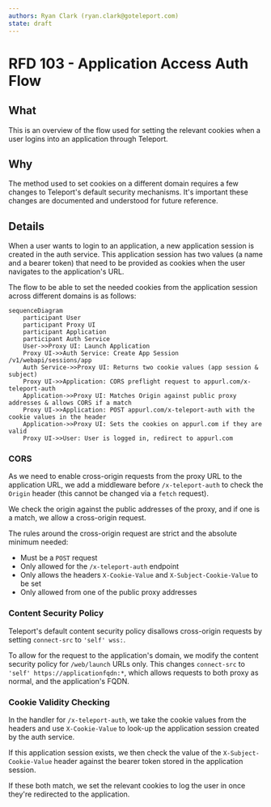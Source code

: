 ```yaml
---
authors: Ryan Clark (ryan.clark@goteleport.com)
state: draft
---
```


# RFD 103 - Application Access Auth Flow

## What

This is an overview of the flow used for setting the relevant cookies when a user logins into an 
application through Teleport.

## Why

The method used to set cookies on a different domain requires a few changes to Teleport's default security 
mechanisms. It's important these changes are documented and understood for future reference.

## Details

When a user wants to login to an application, a new application session is created in
the auth service. This application session has two values (a name and a bearer token) that need to be provided 
as cookies when the user navigates to the application's URL.

The flow to be able to set the needed cookies from the application session across different domains is
as follows:

```mermaid
sequenceDiagram
    participant User
    participant Proxy UI
    participant Application
    participant Auth Service
    User->>Proxy UI: Launch Application
    Proxy UI->>Auth Service: Create App Session /v1/webapi/sessions/app
    Auth Service->>Proxy UI: Returns two cookie values (app session & subject)
    Proxy UI->>Application: CORS preflight request to appurl.com/x-teleport-auth
    Application->>Proxy UI: Matches Origin against public proxy addresses & allows CORS if a match
    Proxy UI->>Application: POST appurl.com/x-teleport-auth with the cookie values in the header
    Application->>Proxy UI: Sets the cookies on appurl.com if they are valid
    Proxy UI->>User: User is logged in, redirect to appurl.com
```

### CORS

As we need to enable cross-origin requests from the proxy URL to the application URL, we add a middleware
before `/x-teleport-auth` to check the `Origin` header (this cannot be changed via a `fetch` request).

We check the origin against the public addresses of the proxy, and if one is a match, we allow a cross-origin 
request.

The rules around the cross-origin request are strict and the absolute minimum needed:

- Must be a `POST` request
- Only allowed for the `/x-teleport-auth` endpoint
- Only allows the headers `X-Cookie-Value` and `X-Subject-Cookie-Value` to be set
- Only allowed from one of the public proxy addresses

### Content Security Policy

Teleport's default content security policy disallows cross-origin requests by setting `connect-src` to `'self' wss:`. 

To allow 
for the request to the application's domain, we modify the content security policy for `/web/launch` URLs only.
This changes `connect-src` to `'self' https://applicationfqdn:*`, which allows requests to both proxy as normal,
and the application's FQDN.

### Cookie Validity Checking

In the handler for `/x-teleport-auth`, we take the cookie values from the headers and use `X-Cookie-Value` to 
look-up the application session created by the auth service.

If this application session exists, we then check the value of the `X-Subject-Cookie-Value` header against the
bearer token stored in the application session.

If these both match, we set the relevant cookies to log the user in once they're redirected to the application.
